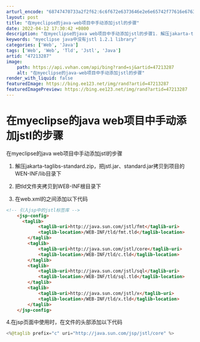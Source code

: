 ```yaml
---
arturl_encode: "68747470733a2f2f62:6c6f672e6373646e2e6e65742f77616e6763756e6875617a69:2f61727469636c652f64657461696c732f3437323133323837"
layout: post
title: "在myeclipse的java-web项目中手动添加jstl的步骤"
date: 2022-04-12 17:30:42 +0800
description: "在myeclipse的java web项目中手动添加jstl的步骤1. 解压jakarta-tagl"
keywords: "myeclipse java中没有jstl 1.2.1 library"
categories: ['Web', 'Java']
tags: ['Web', 'Web', 'Tld', 'Jstl', 'Java']
artid: "47213287"
image:
    path: https://api.vvhan.com/api/bing?rand=sj&artid=47213287
    alt: "在myeclipse的java-web项目中手动添加jstl的步骤"
render_with_liquid: false
featuredImage: https://bing.ee123.net/img/rand?artid=47213287
featuredImagePreview: https://bing.ee123.net/img/rand?artid=47213287
---
```


# 在myeclipse的java web项目中手动添加jstl的步骤

在myeclipse的java web项目中手动添加jstl的步骤

1. 解压jakarta-taglibs-standard.zip，把jstl.jar、standard.jar拷贝到项目的WEN-INF/lib目录下

2. 把tld文件夹拷贝到WEB-INF根目录下

3. 在web.xml的<web-app></web-app>之间添加以下代码

```html
<!-- 引入jsp中的jstl标签库 -->
    <jsp-config>
	  <taglib>
	        <taglib-uri>http://java.sun.com/jstl/fmt</taglib-uri>
	        <taglib-location>/WEB-INF/tld/fmt.tld</taglib-location>
	    </taglib>
	    <taglib>
	        <taglib-uri>http://java.sun.com/jstl/core</taglib-uri>
	        <taglib-location>/WEB-INF/tld/c.tld</taglib-location>
	    </taglib>
	    <taglib>
	        <taglib-uri>http://java.sun.com/jstl/sql</taglib-uri>
	        <taglib-location>/WEB-INF/tld/sql.tld</taglib-location>
	    </taglib>
	    <taglib>
	        <taglib-uri>http://java.sun.com/jstl/x</taglib-uri>
	        <taglib-location>/WEB-INF/tld/x.tld</taglib-location>
	    </taglib>
    </jsp-config>
```

4.在jsp页面中使用时，在文件的头部添加以下代码

```java
<%@taglib prefix="c" uri="http://java.sun.com/jsp/jstl/core" %>
```